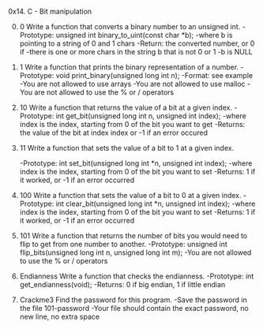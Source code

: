 0x14. C - Bit manipulation

0. 0
Write a function that converts a binary number to an unsigned int.
        -Prototype: unsigned int binary_to_uint(const char *b);
        -where b is pointing to a string of 0 and 1 chars
        -Return: the converted number, or 0 if
                -there is one or more chars in the string b that is not 0 or 1
                -b is NULL

1. 1
Write a function that prints the binary representation of a number.
        -Prototype: void print_binary(unsigned long int n);
	-Format: see example
	-You are not allowed to use arrays
	-You are not allowed to use malloc
	-You are not allowed to use the % or / operators

2. 10
Write a function that returns the value of a bit at a given index.
	-Prototype: int get_bit(unsigned long int n, unsigned int index);
	-where index is the index, starting from 0 of the bit you want to get
	-Returns: the value of the bit at index index or -1 if an error occured

3. 11
Write a function that sets the value of a bit to 1 at a given index.

	-Prototype: int set_bit(unsigned long int *n, unsigned int index);
	-where index is the index, starting from 0 of the bit you want to set
	-Returns: 1 if it worked, or -1 if an error occurred

4. 100
Write a function that sets the value of a bit to 0 at a given index.
	-Prototype: int clear_bit(unsigned long int *n, unsigned int index);
	-where index is the index, starting from 0 of the bit you want to set
	-Returns: 1 if it worked, or -1 if an error occurred

5. 101
Write a function that returns the number of bits you would need to flip to get from one number to another.
	-Prototype: unsigned int flip_bits(unsigned long int n, unsigned long int m);
	-You are not allowed to use the % or / operators

6. Endianness
Write a function that checks the endianness.
	-Prototype: int get_endianness(void);
	-Returns: 0 if big endian, 1 if little endian

7. Crackme3
Find the password for this program.
	-Save the password in the file 101-password
	-Your file should contain the exact password, no new line, no extra space

